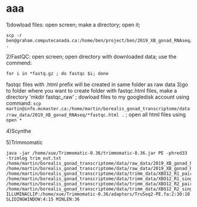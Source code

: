 # aaa
1)dowload files: open screen; make a directory; open it; 
```
scp -r ben@graham.computecanada.ca:/home/ben/project/ben/2019_XB_gonad_RNAseq/ .
```
2)FastQC: open screen; open directory with downloaded data; use the commend: 
```
for i in *fastq.gz ; do fastqc $i; done
```
fastqc files with .html prefix will be created in same folder as raw data
3)go to folder where you want to create folder with fastqc.html files, make a directory 'mkdir fastqc_raw' ; dowload files to my googledisk account using command: `scp martin@info.mcmaster.ca:/home/martin/borealis_gonad_transcriptome/data/raw_data/2019_XB_gonad_RNAseq/*fastqc.html .` ; open all html files using `open *`

4)Scynthe

5)Trimmomatic

```
java -jar /home/xue/Trimmomatic-0.36/trimmomatic-0.36.jar PE -phred33 -trimlog trim_out.txt /home/martin/borealis_gonad_transcriptome/data/raw_data/2019_XB_gonad_RNAseq/XBO12_R1.fastq.gz /home/martin/borealis_gonad_transcriptome/data/raw_data/2019_XB_gonad_RNAseq/XBO12_R2.fastq.gz /home/martin/borealis_gonad_transcriptome/data/trimm_data/XBO12_R1_paired.fastq.gz /home/martin/borealis_gonad_transcriptome/data/trimm_data/XBO12_R1_single.fastq.gz /home/martin/borealis_gonad_transcriptome/data/trimm_data/XBO12_R2_paired.fastq.gz /home/martin/borealis_gonad_transcriptome/data/trimm_data/XBO12_R2_single.fastq.gz ILLUMINACLIP:/home/xue/Trimmomatic-0.36/adapters/TruSeq2-PE.fa:2:30:10 SLIDINGWINDOW:4:15 MINLEN:36
```

